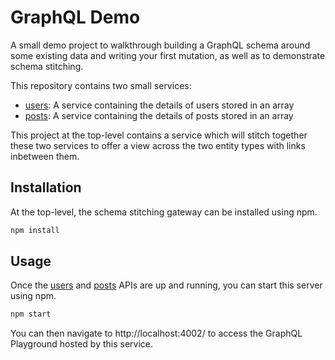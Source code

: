 # GraphQL Demo

A small demo project to walkthrough building a GraphQL schema around some existing data and writing your first mutation, as well as to demonstrate schema stitching.

This repository contains two small services:

- [users](users/): A service containing the details of users stored in an array
- [posts](posts/): A service containing the details of posts stored in an array

This project at the top-level contains a service which will stitch together these two services to offer a view across the two entity types with links inbetween them.

## Installation

At the top-level, the schema stitching gateway can be installed using npm.

```bash
npm install
```

## Usage

Once the [users](users/) and [posts](posts/) APIs are up and running, you can start this server using npm.

```bash
npm start
```

You can then navigate to http://localhost:4002/ to access the GraphQL Playground hosted by this service.
